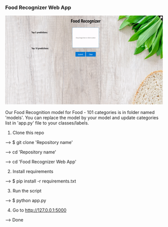 
### Food Recognizer Web App

![](ezgif.com-resize.gif)

Our Food Recognition model for Food - 101 categories is in folder named 'models'. You can replace the model by your model and update 
categories list in 'app.py' file to your classes/labels.

1. Clone this repo

  --> $ git clone 'Repository name'
  
  --> cd 'Repository name'
  
  --> cd 'Food Recognizer Web App'

2. Install requirements

  --> $ pip install -r requirements.txt

3. Run the script

  --> $ python app.py

4. Go to http://127.0.0.1:5000

  --> Done

